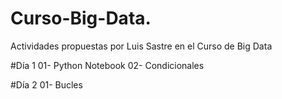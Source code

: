 # Curso-Big-Data.
Actividades propuestas por Luis Sastre en el Curso de Big Data

#Día 1
01- Python Notebook
02- Condicionales

#Día 2
01- Bucles
